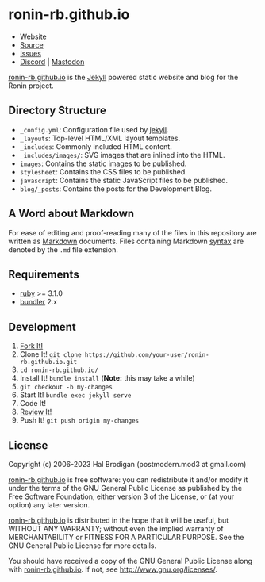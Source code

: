 # ronin-rb.github.io

* [Website][website]
* [Source](https://github.com/ronin-rb/ronin-rb.github.io)
* [Issues](https://github.com/ronin-rb/ronin-rb.github.io/issues)
* [Discord](https://discord.gg/6WAb3PsVX9) |
  [Mastodon](https://infosec.exchange/@ronin_rb)

[ronin-rb.github.io][website] is the [Jekyll][jekyll] powered static website
and blog for the Ronin project.

## Directory Structure

* `_config.yml`: Configuration file used by [jekyll].
* `_layouts`: Top-level HTML/XML layout templates.
* `_includes`: Commonly included HTML content.
* `_includes/images/`: SVG images that are inlined into the HTML.
* `images`: Contains the static images to be published.
* `stylesheet`: Contains the CSS files to be published.
* `javascript`: Contains the static JavaScript files to be published.
* `blog/_posts`: Contains the posts for the Development Blog.

## A Word about Markdown

For ease of editing and proof-reading many of the files in this repository
are written as [Markdown] documents. Files containing Markdown [syntax] are
denoted by the `.md` file extension.

## Requirements

* [ruby] >= 3.1.0
* [bundler] 2.x

## Development

1. [Fork It!](https://github.com/ronin-rb/ronin-rb.github.io/fork)
2. Clone It! `git clone https://github.com/your-user/ronin-rb.github.io.git`
3. `cd ronin-rb.github.io/`
4. Install It! `bundle install` (**Note:** this may take a while)
5. `git checkout -b my-changes`
6. Start It! `bundle exec jekyll serve`
7. Code It!
8. [Review It!](http://localhost:4000)
9. Push It! `git push origin my-changes`

## License

Copyright (c) 2006-2023 Hal Brodigan (postmodern.mod3 at gmail.com)

[ronin-rb.github.io](https://ronin-rb.dev/) is free software: you can redistribute it and/or
modify it under the terms of the GNU General Public License as published by
the Free Software Foundation, either version 3 of the License, or
(at your option) any later version.

[ronin-rb.github.io](https://ronin-rb.dev/) is distributed in the hope that it will be useful,
but WITHOUT ANY WARRANTY; without even the implied warranty of
MERCHANTABILITY or FITNESS FOR A PARTICULAR PURPOSE.  See the
GNU General Public License for more details.

You should have received a copy of the GNU General Public License
along with [ronin-rb.github.io](https://ronin-rb.dev/).  If not, see
<http://www.gnu.org/licenses/>.

[website]: https://ronin-rb.dev/

[Markdown]: http://en.wikipedia.org/wiki/Markdown
[syntax]: http://daringfireball.net/projects/markdown/basics

[ruby]: https://www.ruby-lang.org/
[bundler]: https://bundler.io/
[jekyll]: https://jekyllrb.com/
[kramdown]: https://kramdown.gettalong.org/
